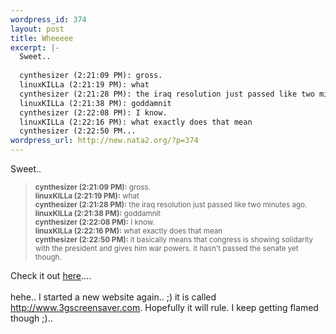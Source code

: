 ```yaml
--- 
wordpress_id: 374
layout: post
title: Wheeeee
excerpt: |-
  Sweet..
  
  cynthesizer (2:21:09 PM): gross.
  linuxKILLa (2:21:19 PM): what
  cynthesizer (2:21:28 PM): the iraq resolution just passed like two minutes ago.
  linuxKILLa (2:21:38 PM): goddamnit
  cynthesizer (2:22:08 PM): I know.
  linuxKILLa (2:22:16 PM): what exactly does that mean
  cynthesizer (2:22:50 PM...
wordpress_url: http://new.nata2.org/?p=374
---
```

Sweet..
<blockquote><small>
<b>cynthesizer (2:21:09 PM):</b> gross.<br/>
<b>linuxKILLa (2:21:19 PM):</b> what<br/>
<b>cynthesizer (2:21:28 PM):</b> the iraq resolution just passed like two minutes ago.<br/>
<b>linuxKILLa (2:21:38 PM):</b> goddamnit<br/>
<b>cynthesizer (2:22:08 PM):</b> I know.<br/>
<b>linuxKILLa (2:22:16 PM):</b> what exactly does that mean<br/>
<b>cynthesizer (2:22:50 PM):</b> it basically means that congress is showing solidarity with the president and gives him war powers.  it hasn't passed the senate yet though.<br/></small>
</blockquote>
Check it out <a href="http://www.washingtonpost.com/wp-dyn/articles/A7648-2002Oct10.html">here</a>....<br/><br/>
hehe.. I started a new website again.. ;) it is called <a href="http://www.3gscreensaver.com">http://www.3gscreensaver.com</a>. Hopefully it will rule. I keep getting flamed though ;).. 
